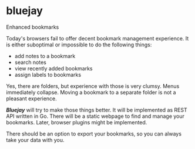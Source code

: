 # bluejay
Enhanced bookmarks

Today's browsers fail to offer decent bookmark management experience. 
It is either suboptimal or impossible to do the following things:
- add notes to a bookmark
- search notes
- view recently added bookmarks
- assign labels to bookmarks
 
Yes, there are folders, but experience with those is very clumsy. Menus immediately collapse. Moving a bookmark to a separate folder is not a pleasant experience. 
 
_**Bluejay**_ will try to make those things better.
It will be implemented as REST API written in Go. There will be a static webpage to find and manage your bookmarks. Later, browser plugins might be implemented.
 
There should be an option to export your bookmarks, so you can always take your data with you. 
 
